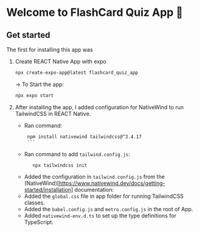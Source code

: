 # Welcome to FlashCard Quiz App 👋

## Get started

The first for installing this app was
1. Create REACT Native App with expo

   ```bash
   npx create-expo-app@latest flashcard_quiz_app
   ```
   -> To Start the app:

      ```bash
      npx expo start
      ```

2. After installing the app, I added configuration for NativeWind to run TailwindCSS in REACT Native.
   
   - Ran command:
        ```bash
         npm install nativewind tailwindcss@^3.4.17
         ```
   - Ran command to add `tailwind.config.js`:
      ```bash
         npx tailwindcss init
      ```
   - Added the configuration in `tailwind.config.js` from the (NativeWind)[https://www.nativewind.dev/docs/getting-started/installation] documentation:
   - Added the `global.css` file in app folder for running TailwindCSS classes.
   - Added the `babel.config.js` and `metro.config.js` in the root of App.
   - Added `nativewind-env.d.ts` to set up the type definitions for TypeScript. 
